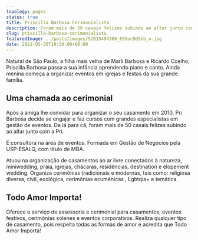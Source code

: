 ```yaml
---
topology: pages
status: true
title: Priscilla Barbosa Cerimonialista
description: Foram mais de 50 casais felizes subindo ao altar junto com a Pri. É consultora na área de eventos. Formada em Gestão de Negócios pela USP-ESALQ, com título de MBA.
slug: priscilla-barbosa-cerimonialista
featuredImage: ../posts/images/52015494369_659ac9d5bb_o.jpg
date: 2022-05-30T19:50:00+00:00
---
```


Natural de São Paulo, a filha mais velha de Marli Barbosa e Ricardo Coelho, Priscilla Barbosa passa a sua infância aprendendo piano e canto. Ainda menina começa a organizar eventos em igrejas e festas da sua grande família.

## Uma chamada ao cerimonial

Após a amiga lhe convidar para organizar o seu casamento em 2010, Pri Barbosa decide se engajar e faz cursos com grandes especialistas em gestão de eventos. De lá para cá, foram mais de 50 casais felizes subindo ao altar junto com a Pri.

É consultora na área de eventos. Formada em Gestão de Negócios pela USP-ESALQ, com título de MBA.

Atuou na organização de casamentos ao ar livre conectados à natureza, miniwedding, praia, igrejas, chácaras, residências, destination e elopement wedding. Organiza cerimônias tradicionais e modernas, tais como: religiosa diversa, civil, ecológica, cerimônias ecumênicas , Lgbtqia+ e temática.

## Todo Amor Importa!

Oferece o serviço de assessoria e cerimonial para casamentos, eventos festivos, cerimônias solenes e eventos corporativos. Realiza qualquer tipo de casamento, pois respeita todas as formas de amor e acredita que Todo Amor Importa!
